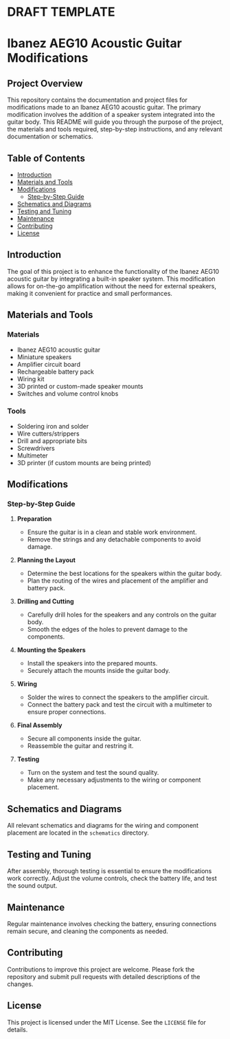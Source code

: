 # DRAFT TEMPLATE

# Ibanez AEG10 Acoustic Guitar Modifications

## Project Overview
This repository contains the documentation and project files for modifications made to an Ibanez AEG10 acoustic guitar. The primary modification involves the addition of a speaker system integrated into the guitar body. This README will guide you through the purpose of the project, the materials and tools required, step-by-step instructions, and any relevant documentation or schematics.

## Table of Contents
- [Introduction](#introduction)
- [Materials and Tools](#materials-and-tools)
- [Modifications](#modifications)
  - [Step-by-Step Guide](#step-by-step-guide)
- [Schematics and Diagrams](#schematics-and-diagrams)
- [Testing and Tuning](#testing-and-tuning)
- [Maintenance](#maintenance)
- [Contributing](#contributing)
- [License](#license)

## Introduction
The goal of this project is to enhance the functionality of the Ibanez AEG10 acoustic guitar by integrating a built-in speaker system. This modification allows for on-the-go amplification without the need for external speakers, making it convenient for practice and small performances.

## Materials and Tools
### Materials
- Ibanez AEG10 acoustic guitar
- Miniature speakers
- Amplifier circuit board
- Rechargeable battery pack
- Wiring kit
- 3D printed or custom-made speaker mounts
- Switches and volume control knobs

### Tools
- Soldering iron and solder
- Wire cutters/strippers
- Drill and appropriate bits
- Screwdrivers
- Multimeter
- 3D printer (if custom mounts are being printed)

## Modifications
### Step-by-Step Guide
1. **Preparation**
   - Ensure the guitar is in a clean and stable work environment.
   - Remove the strings and any detachable components to avoid damage.

2. **Planning the Layout**
   - Determine the best locations for the speakers within the guitar body.
   - Plan the routing of the wires and placement of the amplifier and battery pack.

3. **Drilling and Cutting**
   - Carefully drill holes for the speakers and any controls on the guitar body.
   - Smooth the edges of the holes to prevent damage to the components.

4. **Mounting the Speakers**
   - Install the speakers into the prepared mounts.
   - Securely attach the mounts inside the guitar body.

5. **Wiring**
   - Solder the wires to connect the speakers to the amplifier circuit.
   - Connect the battery pack and test the circuit with a multimeter to ensure proper connections.

6. **Final Assembly**
   - Secure all components inside the guitar.
   - Reassemble the guitar and restring it.

7. **Testing**
   - Turn on the system and test the sound quality.
   - Make any necessary adjustments to the wiring or component placement.

## Schematics and Diagrams
All relevant schematics and diagrams for the wiring and component placement are located in the `schematics` directory.

## Testing and Tuning
After assembly, thorough testing is essential to ensure the modifications work correctly. Adjust the volume controls, check the battery life, and test the sound output.

## Maintenance
Regular maintenance involves checking the battery, ensuring connections remain secure, and cleaning the components as needed.

## Contributing
Contributions to improve this project are welcome. Please fork the repository and submit pull requests with detailed descriptions of the changes.

## License
This project is licensed under the MIT License. See the `LICENSE` file for details.
